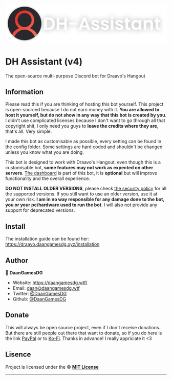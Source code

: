 <div align="center">
	<img src="assets/readme/logo-text.png" title="DH-Assistant" alt="DH-Assistant" />
</div>
<h1 align="left"><strong>DH Assistant (v4)</strong></h1>

The open-source multi-purpose Discord bot for Draavo's Hangout

## Information

Please read this if you are thinking of hosting this bot yourself. This project is open-sourced because I do not earn money with it. **You are allowed to host it yourself, but do not show in any way that this bot is created by you**. I didn't use complicated licenses because I don't want to go through all that copyright shit, I only need you guys to **leave the credits where they are**, that's all. Very simple.

I made this bot as customisable as possible, every setting can be found in the config folder. Some settings are hard coded and shouldn't be changed unless you know what you are doing.

This bot is designed to work with Draavo's Hangout, even though this is a customisable bot, **some features may not work as expected on other servers**. [The dashboard](https://daangamesdg.wtf/github/dh-dashboard) is part of this bot, it is **optional** but will improve functionality and the overall experience.

**DO NOT INSTALL OLDER VERSIONS**, please check [the security policy](/SECURITY.md) for all the supported versions. If you still want to use an older version, use it at your own risk. **I am in no way responsible for any damage done to the bot, you or your pc/hardware used to run the bot**. I will also not provide any support for deprecated versions.

## Install

The installation guide can be found her: https://draavo.daangamesdg.xyz/installation

## Author

👤 **DaanGamesDG**

-   Website: https://daangamesdg.wtf/
-   Email: <daan@daangamesdg.wtf>
-   Twitter: [@DaanGamesDG](https://twitter.com/DaanGamesDG)
-   Github: [@DaanGamesDG](https://github.com/DaanGamesDG)

## Donate

This will always be open source project, even if I don't receive donations. But there are still people out there that want to donate, so if you do here is the link [PayPal](https://paypal.me/daangamesdg) or to [Ko-Fi](https://daangamesdg.wtf/kofi). Thanks in advance! I really appriciate it <3

## Lisence

Project is licensed under the © [**MIT License**](/LICENSE)

---
